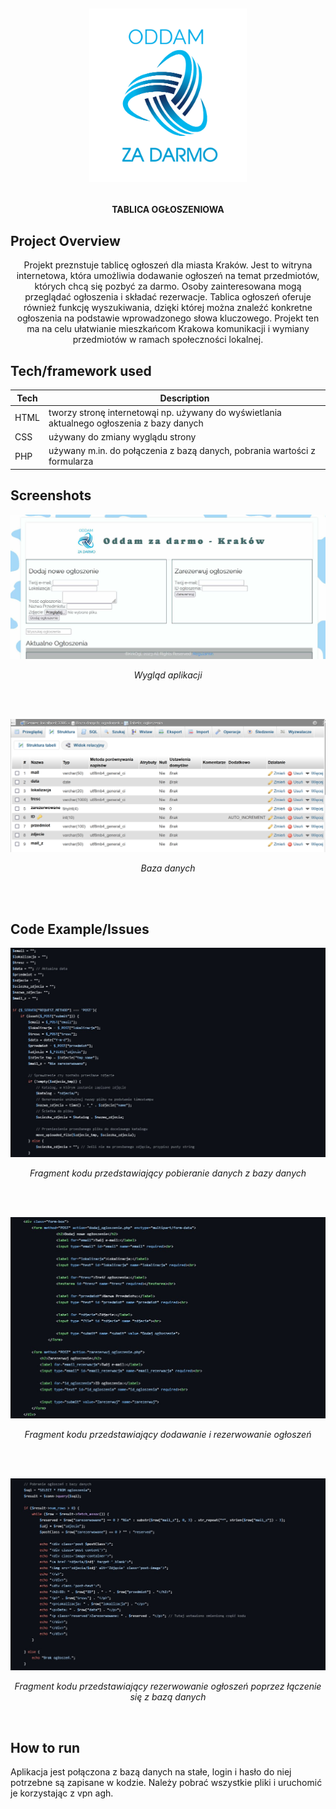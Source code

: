 <h1 align="center">

<br>

<p align="center">
<img src="https://github.com/grochot-agh/final-project-kapibary/blob/main/img/logomaker.png" width = 50% height = 50% alt="Logo">
</p>





</h1>

<h4 align="center">TABLICA OGŁOSZENIOWA</h4>


## Project Overview 
<p align="center">
Projekt preznstuje tablicę ogłoszeń dla miasta Kraków. Jest to witryna internetowa, która umożliwia dodawanie ogłoszeń na 
temat przedmiotów, których chcą się pozbyć za darmo. Osoby zainteresowana mogą przeglądać ogłoszenia i składać rezerwacje. Tablica
ogłoszeń oferuje również funkcję wyszukiwania, dzięki której można znaleźć konkretne ogłoszenia na podstawie wprowadzonego słowa
kluczowego. Projekt ten ma na celu ułatwianie mieszkańcom Krakowa komunikacji i wymiany przedmiotów w ramach społeczności lokalnej.
</p>

## Tech/framework used 

| Tech                                                    | Description                              |
| ------------------------------------------------------- | ---------------------------------------- |
| HTML                          | tworzy stronę internetowąi np. używany do wyświetlania aktualnego ogłoszenia z bazy danych  |
| CSS                           | używany do zmiany wyglądu strony  |
| PHP                           | używany m.in. do połączenia z bazą danych, pobrania wartości z formularza  |


## Screenshots

<p align="center">
    <img src="img/screen aplikacja 1.jpg">
    <i><p align="center" >Wygląd aplikacji</p></i><br><br>
</p>

<p align="center">
    <img src="img/screen aplikacja 7.png">
    <i><p align="center" >Baza danych</p></i><br><br>
</p>

## Code Example/Issues

<p align="center">
    <img src="img/screen aplikacja 2.jpg">
    <i><p align="center" >Fragment kodu przedstawiający pobieranie danych z bazy danych</p></i><br><br>
</p>

<p align="center">
    <img src="img/screen aplikacja 3.jpg">
    <i><p align="center" >Fragment kodu przedstawiający dodawanie i rezerwowanie ogłoszeń</p></i><br><br>
</p>

<p align="center">
    <img src="img/screen aplikacja 4.jpg">
    <i><p align="center" >Fragment kodu przedstawiający rezerwowanie ogłoszeń poprzez łączenie się z bazą danych</p></i><br>
</p>

## How to run

Aplikacja jest połączona z bazą danych na stałe, login i hasło do niej potrzebne są zapisane w kodzie. Należy pobrać wszystkie pliki i uruchomić je korzystając z vpn agh.



